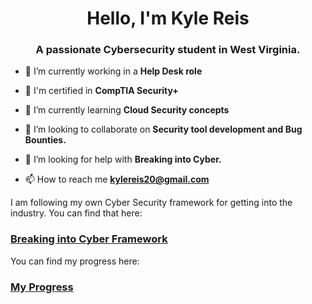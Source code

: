 <h1 align="center">Hello, I'm Kyle Reis</h1>
<h3 align="center">A passionate Cybersecurity student in West Virginia.</h3>

- 🔭 I’m currently working in a **Help Desk role**

- 📜 I'm certified in **CompTIA Security+**

- 🌱 I’m currently learning **Cloud Security concepts**

- 👯 I’m looking to collaborate on **Security tool development and Bug Bounties.**

- 🤝 I’m looking for help with **Breaking into Cyber.**

- 📫 How to reach me **kylereis20@gmail.com**

I am following my own Cyber Security framework for getting into the industry. You can find that here:
<h3><a href="https://github.com/Huntingrabbit/huntingrabbit/blob/main/BreakingintoCyberFramework.md">Breaking into Cyber Framework</a></h3>

You can find my progress here:
<h3><a href="https://github.com/Huntingrabbit/huntingrabbit/tree/main/MyProgress">My Progress</a></h3>

